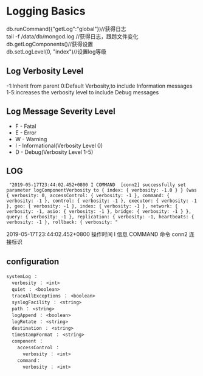# Logging Basics

db.runCommand({"getLog":"global"})//获得日志  
tail -f /data/db/mongod.log //获得日志，跟踪文件变化  
db.getLogComponents()//获得设置  
db.setLogLevel(0, "index")//设置log等级


## Log Verbosity Level
-1:Inherit from parent
0:Default Verbosity,to include Information messages
1-5:increases the verbosity level to include Debug messages

## Log Message Severity Level
- F - Fatal
- E - Error
- W - Warning
- I - Informational(Verbosity Level 0)
- D - Debug(Verbosity Level 1-5)
## LOG
```
 "2019-05-17T23:44:02.452+0800 I COMMAND  [conn2] successfully set parameter logComponentVerbosity to { index: { verbosity: -1.0 } } (was { verbosity: 0, accessControl: { verbosity: -1 }, command: { verbosity: -1 }, control: { verbosity: -1 }, executor: { verbosity: -1 }, geo: { verbosity: -1 }, index: { verbosity: -1 }, network: { verbosity: -1, asio: { verbosity: -1 }, bridge: { verbosity: -1 } }, query: { verbosity: -1 }, replication: { verbosity: -1, heartbeats: { verbosity: -1 }, rollback: { verbosity: "
 ```
 2019-05-17T23:44:02.452+0800 操作时间
 I 信息
 COMMAND 命令
 conn2 连接标识

## configuration
```
systemLog ：
  verbosity ： <int> 
  quiet ： <boolean> 
  traceAllExceptions ： <boolean> 
  syslogFacility ： <string> 
  path ： <string> 
  logAppend ： <boolean> 
  logRotate ： <string> 
  destination ： <string> 
  timeStampFormat ： <string> 
  component ：
    accessControl ：
      verbosity ： <int> 
    command：
      verbosity ： <int>
```


